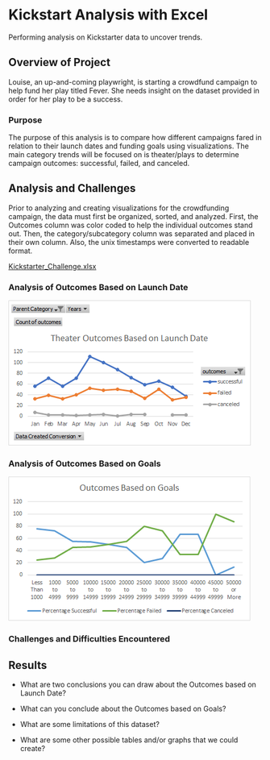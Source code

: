 # Kickstart Analysis with Excel
Performing analysis on Kickstarter data to uncover trends.

## Overview of Project
Louise, an up-and-coming playwright, is starting a crowdfund campaign to help fund her play titled Fever. She needs insight on the dataset provided in order for her play to be a success.

### Purpose
The purpose of this analysis is to compare how different campaigns fared in relation to their launch dates and funding goals using visualizations. The main category trends will be focused on is theater/plays to determine campaign outcomes: successful, failed, and canceled.

## Analysis and Challenges
Prior to analyzing and creating visualizations for the crowdfunding campaign, the data must first be organized, sorted, and analyzed. First, the Outcomes column was color coded to help the individual outcomes stand out. Then, the category/subcategory column was separated and placed in their own column. Also, the unix timestamps were converted to readable format.

[Kickstarter_Challenge.xlsx](https://github.com/macedo6000/kickstarter-analysis/blob/main/Kickstarter_Challenge.xlsx)

### Analysis of Outcomes Based on Launch Date
![](./Resources/Theater_Outcomes_vs_Launch.png)

### Analysis of Outcomes Based on Goals
![](./Resources/Outcomes_vs_Goals.png)

### Challenges and Difficulties Encountered

## Results

- What are two conclusions you can draw about the Outcomes based on Launch Date?

- What can you conclude about the Outcomes based on Goals?

- What are some limitations of this dataset?

- What are some other possible tables and/or graphs that we could create?

